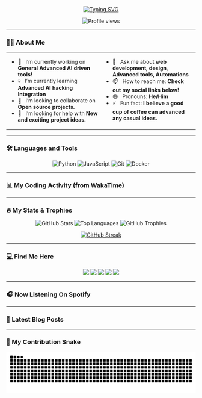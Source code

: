 <div align="center">

  <!-- Optional Header Image -->
  <!-- <img src="[YOUR_HEADER_IMAGE_URL]" alt="Header Image" /> -->

  <!-- Animated Header -->
  <a href="https://git.io/typing-svg">
    <img src="https://readme-typing-svg.demolab.com?font=Fira+Code&weight=700&size=30&pause=1000&color=00B871&center=true&vCenter=true&width=800&lines=Hey+there%2C+I'm+Nicholas+Adima+Gyanzo;CodeDeX;CEO of DeXStudios" alt="Typing SVG" />
  </a>

  <!-- Profile View Counter -->
  <p>
    <img src="https://komarev.com/ghpvc/?username=SplashCodeDex&label=PROFILE+VIEWS&style=for-the-badge&color=brightgreen" alt="Profile views" />
  </p>
  
</div>

---

### 👨‍💻 About Me

<table width="100%">
<tr>
<td width="50%" valign="top">

*   🔭 &nbsp; I’m currently working on **General Advanced AI driven tools!**
*   💀 &nbsp; I’m currently learning **Advanced AI hacking Integration**
*   👯 &nbsp; I’m looking to collaborate on **Open source projects.**
*   🤔 &nbsp; I’m looking for help with **New and exciting project ideas.**

</td>
<td width="50%" valign="top">

*   💬 &nbsp; Ask me about **web development, design, Advanced tools, Automations**
*   📫 &nbsp; How to reach me: **Check out my social links below!**
*   😄 &nbsp; Pronouns: **He/Him**
*   ⚡ &nbsp; Fun fact: **I believe a good cup of coffee can advanced any casual ideas.**

</td>
</tr>
</table>

---

### 🛠️ Languages and Tools

<p align="center">
  <!-- Add your language and tool badges here -->
  <img src="https://img.shields.io/badge/Python-282C34?logo=python&logoColor=3776AB" alt="Python" />
  <img src="https://img.shields.io/badge/JavaScript-282C34?logo=javascript&logoColor=F7DF1E" alt="JavaScript" />
  <img src="https://img.shields.io/badge/Git-282C34?logo=git&logoColor=F05032" alt="Git" />
  <img src="https://img.shields.io/badge/Docker-282C34?logo=docker&logoColor=2496ED" alt="Docker" />

</p>

---

### 📊 My Coding Activity (from WakaTime)

<!-- WAKATIME:START -->
<!-- This section will be automatically updated by a GitHub Action -->
<!-- WAKATIME:END -->

---

### 🔥 My Stats & Trophies

<p align="center">
  <!-- GitHub Stats -->
  <img src="https://github-readme-stats.vercel.app/api?username=SplashCodeDex&show_icons=true&theme=gotham&count_private=true&include_all_commits=true" alt="GitHub Stats" />
  <!-- Top Languages -->
  <img src="https://github-readme-stats.vercel.app/api/top-langs/?username=SplashCodeDex&layout=compact&theme=gotham" alt="Top Languages" />
  <!-- GitHub Trophies -->
  <img src="https://github-profile-trophy.vercel.app/?username=SplashCodeDex&theme=gotham" alt="GitHub Trophies" />
</p>
<p align="center">
  <!-- GitHub Streak -->
  <a href="https://git.io/streak-stats">
    <img src="https://streak-stats.demolab.com?user=SplashCodeDex&theme=gotham" alt="GitHub Streak" />
  </a>
</p>

---

### 💻 Find Me Here

<p align="center">
  <a href="https://github.com/SplashCodeDex" target="_blank"><img src="https://img.shields.io/badge/GitHub-282C34?logo=github&logoColor=white" /></a>
  <a href="https://x.com/DeXStudiosGh" target="_blank"><img src="https://img.shields.io/badge/Twitter-282C34?logo=x&logoColor=white" /></a>
  <a href="https://www.linkedin.com/in/nicholas-gyanzo-874a11354" target="_blank"><img src="https://img.shields.io/badge/LinkedIn-282C34?logo=linkedin&logoColor=0077B5" /></a>
  <a href="https://dev.to/CodeDeX" target="_blank"><img src="https://img.shields.io/badge/dev.to-282C34?logo=dev.to&logoColor=white" /></a>
  <a href="https://stackoverflow.com/users/44088461/codedex" target="_blank"><img src="https://img.shields.io/badge/StackOverflow-282C34?logo=stackoverflow&logoColor=F58025" /></a>
</p>

---

### 🎧 Now Listening On Spotify

<!-- SPOTIFY:START -->
<!-- This section will be automatically updated by a GitHub Action -->
<!-- SPOTIFY:END -->

---

### 📝 Latest Blog Posts

<!-- BLOG-POST-LIST:START -->
<!-- This section will be automatically updated by a GitHub Action -->
<!-- BLOG-POST-LIST:END -->

---

### 🐍 My Contribution Snake

<div align="center">
  <picture>
    <source media="(prefers-color-scheme: dark)" srcset="https://raw.githubusercontent.com/SplashCodeDex/SplashCodeDex/output/github-contribution-grid-snake-dark.svg">
    <source media="(prefers-color-scheme: light)" srcset="https://raw.githubusercontent.com/SplashCodeDex/SplashCodeDex/output/github-contribution-grid-snake.svg">
    <img alt="github contribution grid snake animation" src="https://raw.githubusercontent.com/SplashCodeDex/SplashCodeDex/output/github-contribution-grid-snake.svg">
  </picture>
</div>
